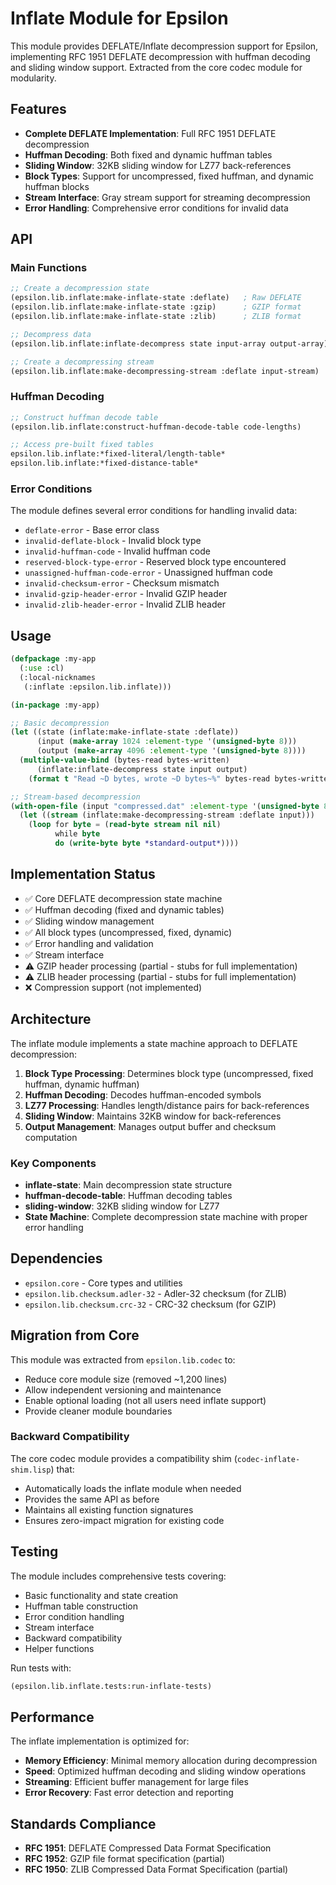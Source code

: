 # Inflate Module for Epsilon

This module provides DEFLATE/Inflate decompression support for Epsilon, implementing RFC 1951 DEFLATE decompression with huffman decoding and sliding window support. Extracted from the core codec module for modularity.

## Features

- **Complete DEFLATE Implementation**: Full RFC 1951 DEFLATE decompression
- **Huffman Decoding**: Both fixed and dynamic huffman tables
- **Sliding Window**: 32KB sliding window for LZ77 back-references
- **Block Types**: Support for uncompressed, fixed huffman, and dynamic huffman blocks
- **Stream Interface**: Gray stream support for streaming decompression
- **Error Handling**: Comprehensive error conditions for invalid data

## API

### Main Functions

```lisp
;; Create a decompression state
(epsilon.lib.inflate:make-inflate-state :deflate)   ; Raw DEFLATE
(epsilon.lib.inflate:make-inflate-state :gzip)      ; GZIP format
(epsilon.lib.inflate:make-inflate-state :zlib)      ; ZLIB format

;; Decompress data
(epsilon.lib.inflate:inflate-decompress state input-array output-array)

;; Create a decompressing stream
(epsilon.lib.inflate:make-decompressing-stream :deflate input-stream)
```

### Huffman Decoding

```lisp
;; Construct huffman decode table
(epsilon.lib.inflate:construct-huffman-decode-table code-lengths)

;; Access pre-built fixed tables
epsilon.lib.inflate:*fixed-literal/length-table*
epsilon.lib.inflate:*fixed-distance-table*
```

### Error Conditions

The module defines several error conditions for handling invalid data:

- `deflate-error` - Base error class
- `invalid-deflate-block` - Invalid block type
- `invalid-huffman-code` - Invalid huffman code
- `reserved-block-type-error` - Reserved block type encountered
- `unassigned-huffman-code-error` - Unassigned huffman code
- `invalid-checksum-error` - Checksum mismatch
- `invalid-gzip-header-error` - Invalid GZIP header
- `invalid-zlib-header-error` - Invalid ZLIB header

## Usage

```lisp
(defpackage :my-app
  (:use :cl)
  (:local-nicknames
   (:inflate :epsilon.lib.inflate)))

(in-package :my-app)

;; Basic decompression
(let ((state (inflate:make-inflate-state :deflate))
      (input (make-array 1024 :element-type '(unsigned-byte 8)))
      (output (make-array 4096 :element-type '(unsigned-byte 8))))
  (multiple-value-bind (bytes-read bytes-written)
      (inflate:inflate-decompress state input output)
    (format t "Read ~D bytes, wrote ~D bytes~%" bytes-read bytes-written)))

;; Stream-based decompression
(with-open-file (input "compressed.dat" :element-type '(unsigned-byte 8))
  (let ((stream (inflate:make-decompressing-stream :deflate input)))
    (loop for byte = (read-byte stream nil nil)
          while byte
          do (write-byte byte *standard-output*))))
```

## Implementation Status

- ✅ Core DEFLATE decompression state machine
- ✅ Huffman decoding (fixed and dynamic tables)
- ✅ Sliding window management
- ✅ All block types (uncompressed, fixed, dynamic)
- ✅ Error handling and validation
- ✅ Stream interface
- ⚠️ GZIP header processing (partial - stubs for full implementation)
- ⚠️ ZLIB header processing (partial - stubs for full implementation)
- ❌ Compression support (not implemented)

## Architecture

The inflate module implements a state machine approach to DEFLATE decompression:

1. **Block Type Processing**: Determines block type (uncompressed, fixed huffman, dynamic huffman)
2. **Huffman Decoding**: Decodes huffman-encoded symbols
3. **LZ77 Processing**: Handles length/distance pairs for back-references
4. **Sliding Window**: Maintains 32KB window for back-references
5. **Output Management**: Manages output buffer and checksum computation

### Key Components

- **inflate-state**: Main decompression state structure
- **huffman-decode-table**: Huffman decoding tables
- **sliding-window**: 32KB sliding window for LZ77
- **State Machine**: Complete decompression state machine with proper error handling

## Dependencies

- `epsilon.core` - Core types and utilities
- `epsilon.lib.checksum.adler-32` - Adler-32 checksum (for ZLIB)
- `epsilon.lib.checksum.crc-32` - CRC-32 checksum (for GZIP)

## Migration from Core

This module was extracted from `epsilon.lib.codec` to:
- Reduce core module size (removed ~1,200 lines)
- Allow independent versioning and maintenance
- Enable optional loading (not all users need inflate support)
- Provide cleaner module boundaries

### Backward Compatibility

The core codec module provides a compatibility shim (`codec-inflate-shim.lisp`) that:
- Automatically loads the inflate module when needed
- Provides the same API as before
- Maintains all existing function signatures
- Ensures zero-impact migration for existing code

## Testing

The module includes comprehensive tests covering:
- Basic functionality and state creation
- Huffman table construction
- Error condition handling
- Stream interface
- Backward compatibility
- Helper functions

Run tests with:
```lisp
(epsilon.lib.inflate.tests:run-inflate-tests)
```

## Performance

The inflate implementation is optimized for:
- **Memory Efficiency**: Minimal memory allocation during decompression
- **Speed**: Optimized huffman decoding and sliding window operations
- **Streaming**: Efficient buffer management for large files
- **Error Recovery**: Fast error detection and reporting

## Standards Compliance

- **RFC 1951**: DEFLATE Compressed Data Format Specification
- **RFC 1952**: GZIP file format specification (partial)
- **RFC 1950**: ZLIB Compressed Data Format Specification (partial)